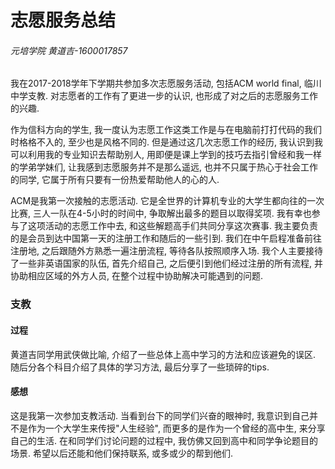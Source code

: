 # 志愿服务总结

###### 元培学院 黄道吉-1600017857

我在2017-2018学年下学期共参加多次志愿服务活动, 包括ACM world final, 临川中学支教. 对志愿者的工作有了更进一步的认识, 也形成了对之后的志愿服务工作的兴趣.

作为信科方向的学生, 我一度认为志愿工作这类工作是与在电脑前打打代码的我们时格格不入的, 至少也是风格不同的. 但是通过这几次志愿工作的经历, 我认识到我可以利用我的专业知识去帮助别人, 用即便是课上学到的技巧去指引曾经和我一样的学弟学妹们, 让我感到志愿服务并不是那么遥远, 也并不只属于热心于社会工作的同学, 它属于所有只要有一份热爱帮助他人的心的人.

ACM是我第一次接触的志愿活动. 它是全世界的计算机专业的大学生都向往的一次比赛, 三人一队在4-5小时的时间中, 争取解出最多的题目以取得奖项. 我有幸也参与了这项活动的志愿工作中去, 和这些解题高手们共同分享这次赛事. 我主要负责的是会员到达中国第一天的注册工作和随后的一些引到. 我们在中午启程准备前往注册地, 之后跟随外方熟悉一遍注册流程, 等待各队按照顺序入场. 我个人主要接待了一些非英语国家的队伍, 首先介绍自己, 之后便引到他们经过注册的所有流程, 并协助相应区域的外方人员, 在整个过程中协助解决可能遇到的问题.








































### 支教

#### 过程

黄道吉同学用武侠做比喻, 介绍了一些总体上高中学习的方法和应该避免的误区. 随后分各个科目介绍了具体的学习方法, 最后分享了一些琐碎的tips.

#### 感想

这是我第一次参加支教活动. 当看到台下的同学们兴奋的眼神时, 我意识到自己并不是作为一个大学生来传授"人生经验", 而更多的是作为一个曾经的高中生, 来分享自己的生活. 在和同学们讨论问题的过程中, 我仿佛又回到高中和同学争论题目的场景. 希望以后还能和他们保持联系, 或多或少的帮到他们.
